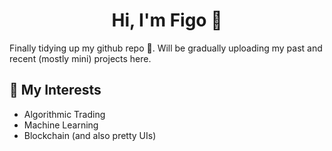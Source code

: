 <h1 align="center">Hi, I'm Figo 👋</h1>
Finally tidying up my github repo 😬. Will be gradually uploading my past and recent (mostly mini) projects here. 

## 👾 My Interests
* Algorithmic Trading
* Machine Learning
* Blockchain
(and also pretty UIs)
